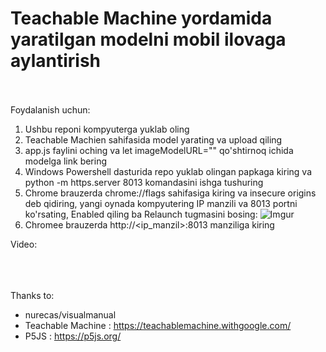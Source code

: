# Teachable Machine yordamida yaratilgan modelni mobil ilovaga aylantirish
<br/><br/>Foydalanish uchun:
1. Ushbu reponi kompyuterga yuklab oling
2. Teachable Machien sahifasida model yarating va upload qiling
3. app.js faylini oching va let imageModelURL="" qo'shtirnoq ichida modelga link bering
4. Windows Powershell dasturida repo yuklab olingan papkaga kiring va python -m https.server 8013 komandasini ishga tushuring
5. Chrome brauzerda chrome://flags sahifasiga kiring va insecure origins deb qidiring, yangi oynada kompyutering IP manzili va 8013 portni ko'rsating, Enabled qiling ba Relaunch tugmasini bosing:
![Imgur](https://i.imgur.com/EbKWJkW.jpg)
7. Chromee brauzerda http://<ip_manzil>:8013 manziliga kiring

Video:<br/>

<br/><br/><br/>
Thanks to:
- nurecas/visualmanual
- Teachable Machine : https://teachablemachine.withgoogle.com/
- P5JS : https://p5js.org/
